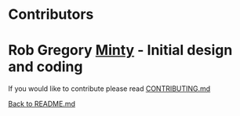 # Contributors

# Rob Gregory [Minty](MintyMods@gmail.com) - Initial design and coding
If you would like to contribute please read [CONTRIBUTING.md](https://github.com/MintyMods/MintySS/CONTRIBUTING.md)


[Back to README.md](../README.md)